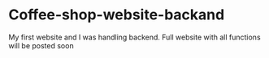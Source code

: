# Coffee-shop-website-backand
My first website and I was handling backend. Full website with all functions will be posted soon 
